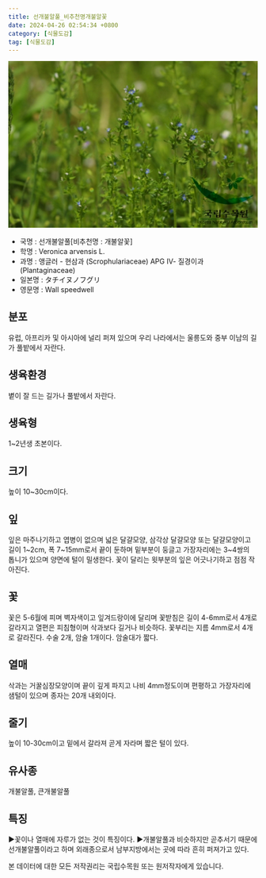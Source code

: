 ```yaml
---
title: 선개불알풀_비추천명개불알꽃
date: 2024-04-26 02:54:34 +0800
category: [식물도감]
tag: [식물도감]
---
```




![선개불알풀[비추천명 : 개불알꽃]](/assets/img/fileUpload/plants/basic/Scrophulariaceae/Veronica/9660/1_th2.JPG)
- 국명 : 선개불알풀[비추천명 : 개불알꽃]
- 학명 : Veronica arvensis L.
- 과명 : 앵글러 - 현삼과 (Scrophulariaceae) APG Ⅳ- 질경이과 (Plantaginaceae)
- 일본명 : タチイヌノフグリ
- 영문명 : Wall speedwell


## 분포
유럽, 아프리카 및 아시아에 널리 퍼져 있으며 우리 나라에서는 울릉도와 중부 이남의 길가 풀밭에서 자란다.
## 생육환경
볕이 잘 드는 길가나 풀밭에서 자란다.
## 생육형
1~2년생 초본이다.
## 크기
높이 10~30cm이다.
## 잎
잎은 마주나기하고 엽병이 없으며 넓은 달걀모양, 삼각상 달걀모양 또는 달걀모양이고 길이 1~2cm, 폭  7~15mm로서 끝이 둔하며 밑부분이 둥글고 가장자리에는 3~4쌍의 톱니가 있으며  양면에 털이 밀생한다. 꽃이 달리는 윗부분의 잎은 어긋나기하고 점점 작아진다.
## 꽃
꽃은 5-6월에 피며 벽자색이고 잎겨드랑이에 달리며 꽃받침은 길이 4-6mm로서 4개로 갈라지고 열편은 피침형이며 삭과보다 길거나 비슷하다. 꽃부리는 지름 4mm로서 4개로 갈라진다. 수술 2개, 암술 1개이다. 암술대가 짧다.
## 열매
삭과는 거꿀심장모양이며 끝이 깊게 파지고 나비 4mm정도이며 편평하고 가장자리에 샘털이 있으며 종자는 20개 내외이다.
## 줄기
높이 10-30cm이고 밑에서 갈라져 곧게 자라며 짧은 털이 있다.
## 유사종
개불알풀, 큰개불알풀
## 특징
▶꽃이나 열매에 자루가 없는 것이 특징이다.
▶개불알풀과 비슷하지만 곧추서기 때문에 선개불알풀이라고 하며 외래종으로서 남부지방에서는 곳에 따라 흔히 퍼져가고 있다.






본 데이터에 대한 모든 저작권리는 국립수목원 또는 원저작자에게 있습니다.
